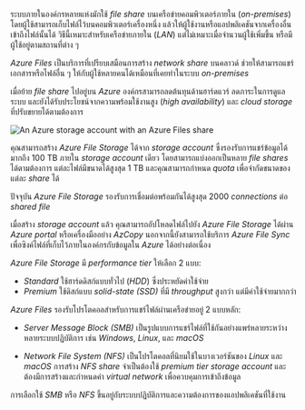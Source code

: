 
ระบบภายในองค์กรหลายแห่งมักใช้ _file share_ บนเครือข่ายคอมพิวเตอร์ภายใน (_on-premises_) โดยผู้ใช้สามารถเก็บไฟล์ไว้บนคอมพิวเตอร์เครื่องหนึ่ง แล้วให้ผู้ใช้งานหรือแอปพลิเคชันจากเครื่องอื่นเข้าถึงไฟล์นั้นได้ วิธีนี้เหมาะสำหรับเครือข่ายภายใน (_LAN_) แต่ไม่เหมาะเมื่อจำนวนผู้ใช้เพิ่มขึ้น หรือมีผู้ใช้อยู่ตามสถานที่ต่าง ๆ

_Azure Files_ เป็นบริการที่เปรียบเสมือนการสร้าง _network share_ บนคลาวด์ ช่วยให้สามารถแชร์เอกสารหรือไฟล์อื่น ๆ ให้กับผู้ใช้หลายคนได้เหมือนที่เคยทำในระบบ _on-premises_

เมื่อย้าย _file share_ ไปอยู่บน _Azure_ องค์กรสามารถลดต้นทุนด้านฮาร์ดแวร์ ลดภาระในการดูแลระบบ และยังได้รับประโยชน์จากความพร้อมใช้งานสูง (_high availability_) และ _cloud storage_ ที่ปรับขยายได้ตามต้องการ

![An Azure storage account with an Azure Files share](https://learn.microsoft.com/en-us/training/wwl-data-ai/explore-provision-deploy-non-relational-data-services-azure/media/azure-files.png)

คุณสามารถสร้าง _Azure File Storage_ ได้จาก _storage account_ ซึ่งรองรับการแชร์ข้อมูลได้มากถึง 100 TB ภายใน _storage account_ เดียว โดยสามารถแบ่งออกเป็นหลาย _file shares_ ได้ตามต้องการ แต่ละไฟล์มีขนาดได้สูงสุด 1 TB และคุณสามารถกำหนด _quota_ เพื่อจำกัดขนาดของแต่ละ _share_ ได้

ปัจจุบัน _Azure File Storage_ รองรับการเชื่อมต่อพร้อมกันได้สูงสุด 2000 _connections_ ต่อ _shared file_

เมื่อสร้าง _storage account_ แล้ว คุณสามารถอัปโหลดไฟล์ไปยัง _Azure File Storage_ ได้ผ่าน _Azure portal_ หรือเครื่องมืออย่าง _AzCopy_ นอกจากนี้ยังสามารถใช้บริการ _Azure File Sync_ เพื่อซิงค์ไฟล์ที่เก็บไว้ภายในองค์กรกับข้อมูลใน _Azure_ ได้อย่างต่อเนื่อง

_Azure File Storage_ มี _performance tier_ ให้เลือก 2 แบบ:
- _Standard_ ใช้ฮาร์ดดิสก์แบบทั่วไป (_HDD_) ซึ่งประหยัดค่าใช้จ่าย
- _Premium_ ใช้ดิสก์แบบ _solid-state (SSD)_ ที่มี _throughput_ สูงกว่า แต่มีค่าใช้จ่ายมากกว่า

_Azure Files_ รองรับโปรโตคอลสำหรับการแชร์ไฟล์ผ่านเครือข่ายอยู่ 2 แบบหลัก:

- _Server Message Block (SMB)_ เป็นรูปแบบการแชร์ไฟล์ที่ใช้กันอย่างแพร่หลายระหว่างหลายระบบปฏิบัติการ เช่น _Windows_, _Linux_, และ _macOS_

- _Network File System (NFS)_ เป็นโปรโตคอลที่นิยมใช้ในบางเวอร์ชันของ _Linux_ และ _macOS_ การสร้าง _NFS share_ จำเป็นต้องใช้ _premium tier storage account_ และต้องมีการสร้างและกำหนดค่า _virtual network_ เพื่อควบคุมการเข้าถึงข้อมูล

การเลือกใช้ _SMB_ หรือ _NFS_ ขึ้นอยู่กับระบบปฏิบัติการและความต้องการของแอปพลิเคชันที่ใช้งาน